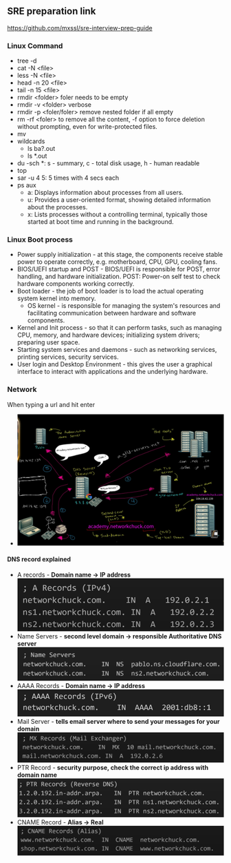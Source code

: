 ## SRE preparation link
https://github.com/mxssl/sre-interview-prep-guide


### Linux Command

* tree -d
* cat -N \<file>
* less -N \<file>
* head -n 20 \<file>
* tail -n 15 \<file>
* rmdir \<folder> foler needs to be empty
* rmdir -v \<folder> verbose
* rmdir -p \<foler/foler> remove nested folder if all empty
* rm -rf \<foler> to remove all the content, -f option to force deletion without prompting, even for write-protected files.
* mv
* wildcards
    * ls ba?.out
    * ls \*.out
* du -sch *: s - summary, c - total disk usage, h - human readable
* top
* sar -u 4 5: 5 times with 4 secs each
* ps aux
    * a: Displays information about processes from all users.
    * u: Provides a user-oriented format, showing detailed information about the processes.
    * x: Lists processes without a controlling terminal, typically those started at boot time and running in the background.

### Linux Boot process

* Power supply initialization - at this stage, the components receive stable power to operate correctly, e.g. motherboard, CPU, GPU, cooling fans.
* BIOS/UEFI startup and POST - BIOS/UEFI is responsible for POST, error handling, and hardware initialization. POST: Power-on self test to check hardware components working correctly.
* Boot loader - the job of boot loader is to load the actual operating system kernel into memory. 
    * OS kernel - is responsible for managing the system's resources and facilitating communication between hardware and software components.
* Kernel and Init process - so that it can perform tasks, such as managing CPU, memory, and hardware devices; initializing system drivers; preparing user space.
* Starting system services and daemons - such as networking services, printing services, security services.
* User login and Desktop Environment - this gives the user a graphical interface to interact with applications and the underlying hardware.

### Network

When typing a url and hit enter
* ![alt text](<attachments/when typing a url.jpeg>)

#### DNS record explained
* A records - **Domain name -> IP address**
![alt text](<attachments/A record.jpeg>)
* Name Servers - **second level domain -> responsible Authoritative DNS server**
![alt text](<attachments/Name server.jpeg>)
* AAAA Records - **Domain name -> IP address**
![alt text](<attachments/AAAA record.jpeg>)
* Mail Server  - **tells email server where to send your messages for your domain**
![alt text](<attachments/MX Record.jpeg>)
* PTR Record - **security purpose, check the correct ip address with domain name**
![alt text](<attachments/PTR Record.jpeg>)
* CNAME Record - **Alias -> Real**
![alt text](attachments/CNAME.jpeg)